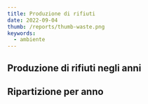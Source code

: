 ```yaml
---
title: Produzione di rifiuti
date: 2022-09-04
thumb: /reports/thumb-waste.png
keywords:
  - ambiente
---
```


<script>
  import AndamentoProduzioneRifiuti from "../data/rifiuti/AndamentoProduzioneRifiuti.svelte";
  import ProduzioneRifiuti from "../data/rifiuti/ProduzioneRifiuti.svelte";
</script>

## Produzione di rifiuti negli anni

<AndamentoProduzioneRifiuti />

## Ripartizione per anno

<ProduzioneRifiuti />

